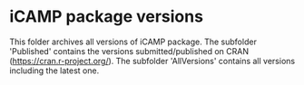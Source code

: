 # iCAMP package versions
This folder archives all versions of iCAMP package.
The subfolder 'Published' contains the versions submitted/published on CRAN (https://cran.r-project.org/).
The subfolder 'AllVersions' contains all versions including the latest one.
